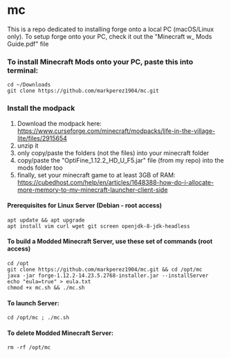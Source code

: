 # mc
This is a repo dedicated to installing forge onto a local PC (macOS/Linux only).
To setup forge onto your PC, check it out the "Minecraft w_ Mods Guide.pdf" file

### To install Minecraft Mods onto your PC, paste this into terminal:
```
cd ~/Downloads
git clone https://github.com/markperez1904/mc.git
```

### Install the modpack
1. Download the modpack here: https://www.curseforge.com/minecraft/modpacks/life-in-the-village-lite/files/2915654
2. unzip it
3. only copy/paste the folders (not the files) into your minecraft folder
4. copy/paste the "OptiFine_1.12.2_HD_U_F5.jar" file (from my repo) into the mods folder too
5. finally, set your minecraft game to at least 3GB of RAM: https://cubedhost.com/help/en/articles/1648388-how-do-i-allocate-more-memory-to-my-minecraft-launcher-client-side

#### Prerequisites for Linux Server (Debian - root access)
```
apt update && apt upgrade
apt install vim curl wget git screen openjdk-8-jdk-headless
```
#### To build a Modded Minecraft Server, use these set of commands (root access)
```
cd /opt
git clone https://github.com/markperez1904/mc.git && cd /opt/mc
java -jar forge-1.12.2-14.23.5.2768-installer.jar --installServer
echo "eula=true" > eula.txt
chmod +x mc.sh && ./mc.sh
```
#### To launch Server:
```
cd /opt/mc ; ./mc.sh
```
#### To delete Modded Minecraft Server:
```
rm -rf /opt/mc
```

